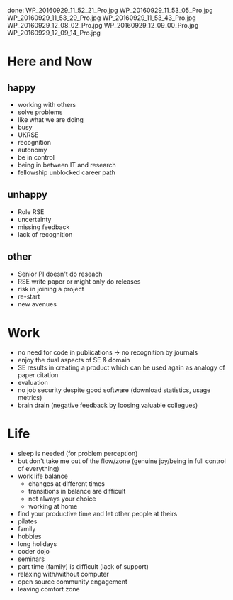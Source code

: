 done:
WP_20160929_11_52_21_Pro.jpg
WP_20160929_11_53_05_Pro.jpg
WP_20160929_11_53_29_Pro.jpg
WP_20160929_11_53_43_Pro.jpg
WP_20160929_12_08_02_Pro.jpg
WP_20160929_12_09_00_Pro.jpg
WP_20160929_12_09_14_Pro.jpg

# Here and Now

## happy

* working with others
* solve problems
* like what we are doing
* busy
* UKRSE
* recognition
* autonomy
* be in control
* being in between IT and research
* fellowship unblocked career path

## unhappy
* Role RSE
* uncertainty
* missing feedback
* lack of recognition

## other

* Senior PI doesn't do reseach
* RSE write paper or might only do releases
* risk in joining a project
* re-start
* new avenues


# Work

* no need for code in publications -> no recognition by journals
* enjoy the dual aspects of SE & domain 
* SE results in creating a product which can be used again as analogy of paper citation
* evaluation
* no job security despite good software (download statistics, usage metrics)
* brain drain (negative feedback by loosing valuable collegues)

# Life

* sleep is needed (for problem perception)
* but don't take me out of the flow/zone (genuine joy/being in full control of everything)
* work life balance
   * changes at different times
   * transitions in balance are difficult
   * not always your choice
   * working at home   
* find your productive time and let other people at theirs
* pilates
* family
* hobbies
* long holidays
* coder dojo
* seminars
* part time (family) is difficult (lack of support)
* relaxing with/without computer
* open source community engagement
* leaving comfort zone

